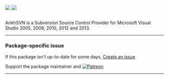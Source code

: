 [![](https://img.shields.io/chocolatey/v/ankhsvn?color=green&label=ankhsvn)](https://chocolatey.org/packages/ankhsvn) [![](https://img.shields.io/chocolatey/dt/ankhsvn)](https://chocolatey.org/packages/ankhsvn)

## 

AnkhSVN is a Subversion Source Control Provider for Microsoft Visual Studio 2005, 2008, 2010, 2012 and 2013.

---

### Package-specific issue
If this package isn't up-to-date for some days, [Create an issue](https://github.com/tunisiano187/Chocolatey-packages/issues/new/choose)

Support the package maintainer and [![Patreon](https://cdn.jsdelivr.net/gh/tunisiano187/Chocolatey-packages@d15c4e19c709e7148588d4523ffc6dd3cd3c7e5e/icons/patreon.png)](https://www.patreon.com/tunisiano)

---
